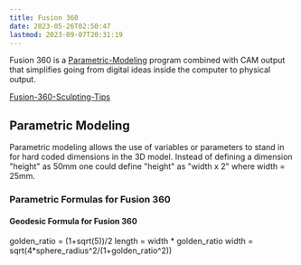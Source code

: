```yaml
---
title: Fusion 360
date: 2023-05-26T02:50:47
lastmod: 2023-09-07T20:31:19
---
```


Fusion 360 is a [Parametric-Modeling](../parametric-modeling.md) program combined with CAM output that simplifies going from digital ideas inside the computer to physical output.

[Fusion-360-Sculpting-Tips](fusion-360-sculpting-tips.md)

## Parametric Modeling

Parametric modeling allows the use of variables or parameters to stand in for hard coded dimensions in the 3D model. Instead of defining a dimension "height" as 50mm one could define "height" as "width x 2" where width = 25mm.

### Parametric Formulas for Fusion 360

#### Geodesic Formula for Fusion 360

golden_ratio = (1+sqrt(5))/2 length = width * golden_ratio width = sqrt(4*sphere_radius^2/(1+golden_ratio^2))

